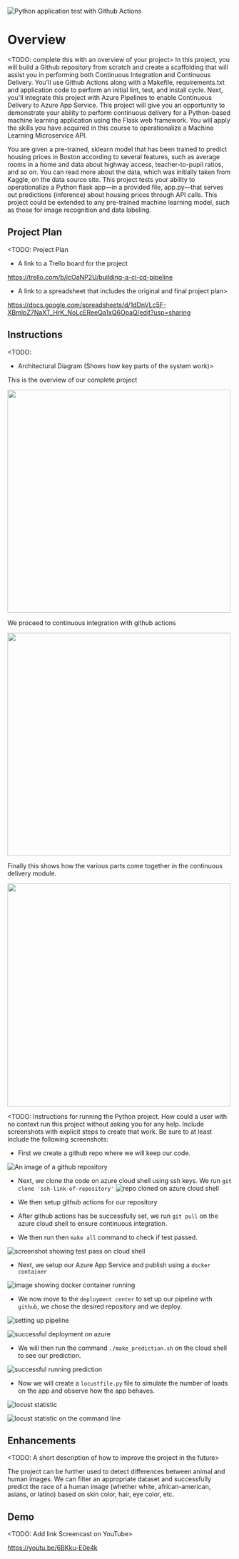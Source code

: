 ![Python application test with Github Actions](https://github.com/arslanarshad31/CI-CD-Pipeline/workflows/Python%20application%20test%20with%20Github%20Actions/badge.svg)



# Overview

<TODO: complete this with an overview of your project>
In this project, you will build a Github repository from scratch and create a scaffolding that will assist you in performing both Continuous Integration and Continuous Delivery. You'll use Github Actions along with a Makefile, requirements.txt and application code to perform an initial lint, test, and install cycle. Next, you'll integrate this project with Azure Pipelines to enable Continuous Delivery to Azure App Service.
This project will give you an opportunity to demonstrate your ability to perform continuous delivery for a Python-based machine learning application using the Flask web framework. You will apply the skills you have acquired in this course to operationalize a Machine Learning Microservice API.

You are given a pre-trained, sklearn model that has been trained to predict housing prices in Boston according to several features, such as average rooms in a home and data about highway access, teacher-to-pupil ratios, and so on. You can read more about the data, which was initially taken from Kaggle, on the data source site. This project tests your ability to operationalize a Python flask app—in a provided file, app.py—that serves out predictions (inference) about housing prices through API calls. This project could be extended to any pre-trained machine learning model, such as those for image recognition and data labeling.

## Project Plan
<TODO: Project Plan

* A link to a Trello board for the project

https://trello.com/b/jcOaNP2U/building-a-ci-cd-pipeline

* A link to a spreadsheet that includes the original and final project plan>

https://docs.google.com/spreadsheets/d/1dDnVLc5F-XBmlpZ7NaXT_HrK_NoLcEReeQa1xQ6OpaQ/edit?usp=sharing
## Instructions

<TODO:  
* Architectural Diagram (Shows how key parts of the system work)>

This is the overview of our complete project

<img src = "screenshots/projectoverview.jpg" width = 500>

We proceed to continuous integration with github actions

<img src = "screenshots/continuous-integration-github-actions.jpg" width = 500>

Finally this shows how the various parts come together in the continuous delivery module.

<img src = "screenshots/continuous-delivery.jpg" width = 500>

<TODO:  Instructions for running the Python project.  How could a user with no context run this project without asking you for any help.  Include screenshots with explicit steps to create that work. Be sure to at least include the following screenshots:



- First we create a github repo where we will keep our code.

![An image of a github repository](screenshots/repo.png)

- Next, we clone the code on azure cloud shell using ssh keys. We run `git clone 'ssh-link-of-repository'`
![repo cloned on azure cloud shell](screenshots/clone%20in%20azure%20cloud%20shell.png)

- We then setup github actions for our repository

- After github actions has be successfully set, we run `git pull` on the azure cloud shell to ensure continuous integration.

- We then run then `make all` command to check if test passed.

![screenshot showing test pass on cloud shell](screenshots/test%20passed.png)

- Next, we setup our Azure App Service and publish using a `docker container`

![image showing docker container running](screenshots/project%20running%20in%20a%20docker%20container.png)

- We now move to the `deployment center` to set up our pipeline with `github`, we chose the desired repository and we deploy.

![setting up pipeline](screenshots/pipeline%20setup.png)

![successful deployment on azure](screenshots/successful%20deployment%20on%20azure.png)

- We will then run the command `./make_prediction.sh` on the cloud shell to see our prediction.

![successful running prediction](screenshots/prediction%20result.png)

- Now we will create a `locustfile.py` file to simulate the number of loads on the app and observe how the app behaves.

![locust statistic](screenshots/locustcharts.png)

![locust statistic on the command line](screenshots/clistats.png)



## Enhancements

<TODO: A short description of how to improve the project in the future>

The project can be further used to detect differences between animal and human images.
We can filter an appropriate dataset and successfully predict the race of a human image (whether white, african-american, asians, or latino) based on skin color,
hair, eye color, etc.

## Demo 

<TODO: Add link Screencast on YouTube>

https://youtu.be/6BKku-E0e4k

